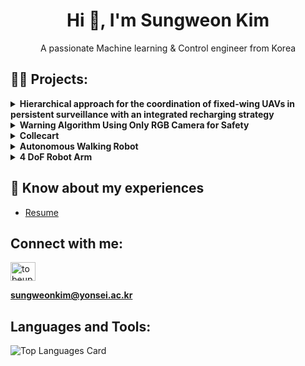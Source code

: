 <h1 align="center">Hi 👋, I'm Sungweon Kim</h1>
<p align="center">A passionate Machine learning & Control engineer from Korea</p>

## 👨‍💻 Projects:

<details>
<summary><b>Hierarchical approach for the coordination of fixed-wing UAVs in persistent surveillance with an integrated recharging strategy</b></summary>
<p>

- [Paper](https://library.yonsei.ac.kr/search/detail/CATTOT000002188560)
- [Code](https://github.com/shanek16/uav_dp)
- [Poster](https://drive.google.com/file/d/1X4i2xcOs2bXrfLCW8eWpAm27krkRvSFC/view?usp=sharing)
  
![Methods for UAV coordination](https://github.com/shanek16/shanek16/assets/53452585/e962b4ba-4a2d-4e4c-aae0-9d2a5112320e)

</p>
</details>

<details>
<summary><b>Warning Algorithm Using Only RGB Camera for Safety</b></summary>
<p>

- [Paper](https://drive.google.com/file/d/1DFC-vZNaUGjBygZxXL2X6MPzoz2KdHyE/view?usp=sharing)
- [Code](https://github.com/shanek16/ultralytics)
  
![RGB Camera Warning System](https://github.com/shanek16/shanek16/assets/53452585/0d60bd55-7f58-43f8-9c78-a4bf460571c8)

</p>
</details>

<details>
<summary><b>Collecart</b></summary>
<p>

- **Code:** [collecart repository](https://github.com/shanek16/collecart)

</p>
<p align="center">
<img src="https://github.com/shanek16/shanek16/assets/53452585/5ae50ac5-588a-47b0-8985-79f6ae38a4e5" alt="collecart"/>
</p>
</details>

<details>
<summary><b>Autonomous Walking Robot</b></summary>
<p>

- **Code:**
  - **Command Center:** [edison repository](https://github.com/shanek16/edison)
  - **Agent:** [edison-pi repository](https://github.com/shanek16/edison-pi)

</p>
<p align="center">
<img src="https://github.com/shanek16/shanek16/assets/53452585/4f11a898-ef92-4531-8195-459c92884d37" alt="walking robot"/>
</p>
</details>

<details>
<summary><b>4 DoF Robot Arm</b></summary>
<p>

- **Code:** [robot-arm repository](https://github.com/shanek16/robot-arm)

</p>
<p align="center">
<img src="https://github.com/shanek16/shanek16/assets/53452585/a08445ec-652c-468c-ab09-b83e62f5a06f" alt="robot arm"/>
</p>
</details>

## 📄 Know about my experiences
- [Resume](https://drive.google.com/file/d/1xcIvRi8lYVps8c29hYBMOA3zDU35XU71/view?usp=sharing)

## Connect with me:
<p align="left">
  <a href="https://linkedin.com/in/tobeupdated" target="_blank"><img align="center" src="https://raw.githubusercontent.com/rahuldkjain/github-profile-readme-generator/master/src/images/icons/Social/linked-in-alt.svg" alt="tobeupdated" height="30" width="40" /></a>
</p>

**sungweonkim@yonsei.ac.kr**

## Languages and Tools:
<p align="left"> 
  <!-- List of icons -->
</p>

![Top Languages Card](https://github-readme-stats.vercel.app/api/top-langs?username=shanek16&show_icons=true&locale=en&layout=compact)
